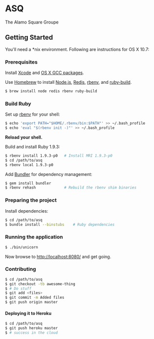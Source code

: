 ASQ
======

The Alamo Square Groupe



Getting Started
---------------

You'll need a \*nix environment. Following are instructions for OS X 10.7:


### Prerequisites

Install [Xcode](http://developer.apple.com/tools/xcode/) and
[OS X GCC packages](https://github.com/kennethreitz/osx-gcc-installer).

Use [Homebrew](http://mxcl.github.com/homebrew/) to install
[Node.js](http://nodejs.org/), [Redis](http://redis.io/),
[rbenv](https://github.com/sstephenson/rbenv), and
[ruby-build](https://github.com/sstephenson/ruby-build).

```sh
$ brew install node redis rbenv ruby-build
```


### Build Ruby

Set up [rbenv](https://github.com/sstephenson/rbenv) for your shell:

```sh
$ echo 'export PATH="$HOME/.rbenv/bin:$PATH"' >> ~/.bash_profile
$ echo 'eval "$(rbenv init -)"' >> ~/.bash_profile
```

**Reload your shell.**

Build and install Ruby 1.9.3:

```sh
$ rbenv install 1.9.3-p0   # Install MRI 1.9.3-p0
$ cd /path/to/asq
$ rbenv local 1.9.3-p0
```

Add [Bundler](http://gembundler.com) for dependency management:

```sh
$ gem install bundler
$ rbenv rehash             # Rebuild the rbenv shim binaries
```


### Preparing the project

Install dependencies:

```sh
$ cd /path/to/asq
$ bundle install --binstubs    # Ruby dependencies
```

### Running the application

```sh
$ ./bin/unicorn
```

Now browse to <http://localhost:8080/> and get going.

### Contributing

```sh
$ cd /path/to/asq
$ git checkout -tb awesome-thing
$ # Do stuff
$ git add <files>
$ git commit -m Added files
$ git push origin master
```

#### Deploying it to Heroku
```sh
$ cd /path/to/asq
$ git push heroku master
$ # success in the cloud
```